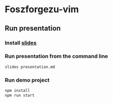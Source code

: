 # Foszforgezu-vim

## Run presentation

### Install [slides](https://github.com/maaslalani/slides)

### Run presentation from the command line

```bash
slides presentation.md
```

### Run demo project

```bash
npm install
npm run start
```
